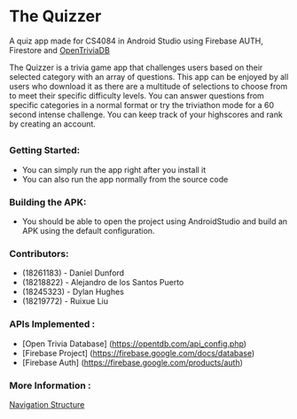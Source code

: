 # The Quizzer
A quiz app made for CS4084 in Android Studio using Firebase AUTH, Firestore and [OpenTriviaDB]

The Quizzer is a trivia game app that challenges users based on their selected category with an array of questions.
This app can be enjoyed by all users who download it as there are a multitude of selections to choose from to meet their specific difficulty levels.
You can answer questions from specific categories in a normal format or try the triviathon mode for a 60 second intense challenge.
You can keep track of your highscores and rank by creating an account.
##

### Getting Started:
- You can simply run the app right after you install it
- You can also run the app normally from the source code

### Building the APK:
- You should be able to open the project using AndroidStudio and build an APK using the default configuration.

### Contributors:

 - (18261183) - Daniel Dunford
 - (18218822) - Alejandro de los Santos Puerto
 - (18245323) - Dylan Hughes
 - (18219772) - Ruixue Liu

 [OpenTriviaDB]: <https://opentdb.com/browse.php>

### APIs Implemented :
  - [Open Trivia Database] (https://opentdb.com/api_config.php)
  - [Firebase Project] (https://firebase.google.com/docs/database)
  - [Firebase Auth] (https://firebase.google.com/products/auth)
 
 ### More Information : 
 [Navigation Structure](structure.md)
